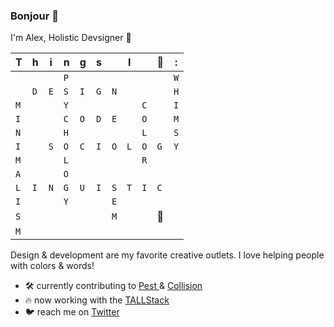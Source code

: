 ### Bonjour 🙂

I'm Alex, Holistic Devsigner 🎨

|T|h|i|n|g|s||I||💚|:|
| - | - | - | - | - | - | - | - | - | - | - |
| | | |`P`| | | | | | |`W`|
| |`D`|`E`|`S`|`I`|`G`|`N`| | | |`H`|
|`M`| | |`Y`| | | | |`C`| |`I`|
|`I`| | |`C`|`O`|`D`|`E`| |`O`| |`M`|
|`N`| | |`H`| | | | |`L`| |`S`|
|`I`| |`S`|`O`|`C`|`I`|`O`|`L`|`O`|`G`|`Y`|
|`M`| | |`L`| | | | |`R`| | |
|`A`| | |`O`| | | | | | | |
|`L`|`I`|`N`|`G`|`U`|`I`|`S`|`T`|`I`|`C`| |
|`I`| | |`Y`| | |`E`| | | | |
|`S`| | | | | |`M`| | |📸| |
|`M`| | | | | | | | | | |

Design & development are my favorite creative outlets.
I love helping people with colors & words!

- 🛠 currently contributing to [ Pest ](https://github.com/pestphp/pest) & [ Collision ](https://github.com/nunomaduro/collision)
- 🔥 now working with the [ TALLStack ](https://tallstack.dev/)
- 🐦 reach me on [ Twitter ](https://twitter.com/alexmartinfr)
